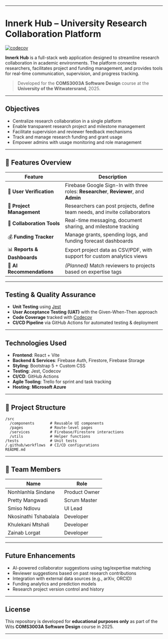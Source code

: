 
---

# Innerk Hub – University Research Collaboration Platform

[![codecov](https://codecov.io/gh/iamprist/University-Research-Collaboration-Platform/branch/skeletoncode/graph/badge.svg?token=EIG69HYXA7)](https://codecov.io/gh/iamprist/University-Research-Collaboration-Platform)

**Innerk Hub** is a full-stack web application designed to streamline research collaboration in academic environments. The platform connects researchers, facilitates project and funding management, and provides tools for real-time communication, supervision, and progress tracking.

> Developed for the **COMS3003A Software Design** course at the **University of the Witwatersrand**, 2025.

---

##  Objectives

* Centralize research collaboration in a single platform
* Enable transparent research project and milestone management
* Facilitate supervision and reviewer feedback mechanisms
* Track and manage research funding and grant usage
* Empower admins with usage monitoring and role management

---

## 🚀 Features Overview

| Feature                     | Description                                                                           |
| --------------------------- | ------------------------------------------------------------------------------------- |
| 🔐 **User Verification**    | Firebase Google Sign-In with three roles: **Researcher**, **Reviewer**, and **Admin** |
| 🧪 **Project Management**   | Researchers can post projects, define team needs, and invite collaborators            |
| 💬 **Collaboration Tools**  | Real-time messaging, document sharing, and milestone tracking                         |
| 💰 **Funding Tracker**      | Manage grants, spending logs, and funding forecast dashboards                         |
| 📊 **Reports & Dashboards** | Export project data as CSV/PDF, with support for custom analytics views               |
| 🤖 **AI Recommendations**   | *(Planned)* Match reviewers to projects based on expertise tags                       |

---

##  Testing & Quality Assurance

* **Unit Testing** using [Jest](https://jestjs.io/)
* **User Acceptance Testing (UAT)** with the Given-When-Then approach
* **Code Coverage** tracked with [Codecov](https://codecov.io/)
* **CI/CD Pipeline** via GitHub Actions for automated testing & deployment

---

##  Technologies Used

* **Frontend**: React + Vite
* **Backend & Services**: Firebase Auth, Firestore, Firebase Storage
* **Styling**: Bootstrap 5 + Custom CSS
* **Testing**: Jest, Codecov
* **CI/CD**: GitHub Actions
* **Agile Tooling**: Trello for sprint and task tracking
* **Hosting**: **Microsoft Azure**

---

## 📁 Project Structure

```
/src
  /components       # Reusable UI components
  /pages            # Route-level pages
  /services         # Firebase/Firestore interactions
  /utils            # Helper functions
/tests              # Unit tests
/.github/workflows  # CI/CD configurations
README.md
```

---

## 👥 Team Members

| Name                  | Role          |
| --------------------- | ------------- |
| Nonhlanhla Sindane    | Product Owner |
| Pretty Mangwadi       | Scrum Master  |
| Smiso Ndlovu          | UI Lead       |
| Nkosinathi Tshabalala | Developer     |
| Khulekani Mtshali     | Developer     |
| Zainab Lorgat         | Developer     |

---

##  Future Enhancements

* AI-powered collaborator suggestions using tag/expertise matching
* Reviewer suggestions based on past research contributions
* Integration with external data sources (e.g., arXiv, ORCID)
* Funding analytics and prediction models
* Research project version control and history

---

##  License

This repository is developed for **educational purposes only** as part of the Wits **COMS3003A Software Design** course in 2025.

---
